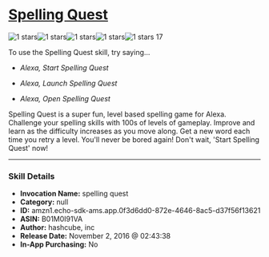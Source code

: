 # [Spelling Quest](http://alexa.amazon.com/#skills/amzn1.echo-sdk-ams.app.0f3d6dd0-872e-4646-8ac5-d37f56f13621)
![1 stars](../../images/ic_star_black_18dp_1x.png)![1 stars](../../images/ic_star_border_black_18dp_1x.png)![1 stars](../../images/ic_star_border_black_18dp_1x.png)![1 stars](../../images/ic_star_border_black_18dp_1x.png)![1 stars](../../images/ic_star_border_black_18dp_1x.png) 17

To use the Spelling Quest skill, try saying...

* *Alexa, Start Spelling Quest*

* *Alexa, Launch Spelling Quest*

* *Alexa, Open Spelling Quest*

Spelling Quest is a super fun, level based spelling game for Alexa. Challenge your spelling skills with 100s of levels of gameplay. Improve and learn as the difficulty increases as you move along. Get a new word each time you retry a level. You'll never be bored again! Don't wait, 'Start Spelling Quest' now!

***

### Skill Details

* **Invocation Name:** spelling quest
* **Category:** null
* **ID:** amzn1.echo-sdk-ams.app.0f3d6dd0-872e-4646-8ac5-d37f56f13621
* **ASIN:** B01M0I91VA
* **Author:** hashcube, inc
* **Release Date:** November 2, 2016 @ 02:43:38
* **In-App Purchasing:** No
